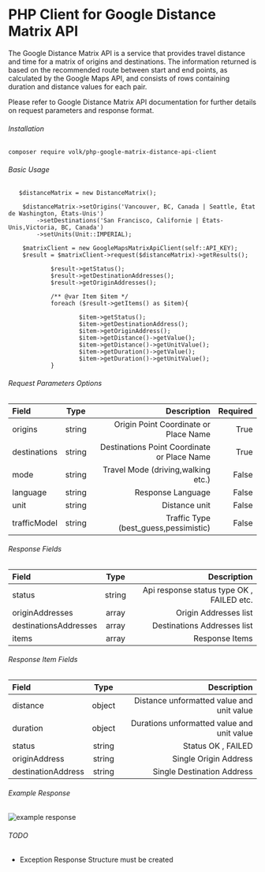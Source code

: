 # PHP Client for Google Distance Matrix API

The Google Distance Matrix API is a service that provides travel distance and time for a matrix of origins and destinations. The information returned is based on the recommended route between start and end points, as calculated by the Google Maps API, and consists of rows containing duration and distance values for each pair.

Please refer to Google Distance Matrix API documentation for further details on request parameters and response format.

###### Installation

`composer require volk/php-google-matrix-distance-api-client
`
###### Basic Usage

       $distanceMatrix = new DistanceMatrix();
       
        $distanceMatrix->setOrigins('Vancouver, BC, Canada | Seattle, État de Washington, États-Unis')
            ->setDestinations('San Francisco, Californie | États-Unis,Victoria, BC, Canada')
            ->setUnits(Unit::IMPERIAL);

        $matrixClient = new GoogleMapsMatrixApiClient(self::API_KEY);
        $result = $matrixClient->request($distanceMatrix)->getResults();
               
                $result->getStatus();
                $result->getDestinationAddresses();
                $result->getOriginAddresses();
        
                /** @var Item $item */
                foreach ($result->getItems() as $item){
                    
                        $item->getStatus();
                        $item->getDestinationAddress();
                        $item->getOriginAddress();
                        $item->getDistance()->getValue();
                        $item->getDistance()->getUnitValue();
                        $item->getDuration()->getValue();
                        $item->getDuration()->getUnitValue();
                }
 
 
 
 ###### Request Parameters Options

| Field      | Type | Description     | Required
| :---        |    :----:   |          ---: |          ---: |
| origins      | string       | Origin Point Coordinate or Place Name   | True
| destinations   | string        | Destinations Point Coordinate or Place Name      | True
| mode   | string        | Travel Mode (driving,walking etc.)     | False
| language   | string        | Response Language     | False
|  unit   | string        | Distance unit      | False
|  trafficModel   | string        | Traffic Type (best_guess,pessimistic) | False


 ###### Response Fields

| Field      | Type | Description     
| :---        |    :----:   |          ---: |         
| status      | string       |  Api response status type OK , FAILED etc.
| originAddresses      | array       |  Origin Addresses list
| destinationsAddresses      | array       |  Destinations Addresses list
 | items      | array       |  Response Items

###### Response Item Fields
| Field      | Type | Description     
| :---        |    :----:   |          ---: |         
| distance      | object       |  Distance unformatted value and unit value
| duration      | object       |  Durations unformatted value and unit value
| status      | string       |  Status OK , FAILED
| originAddress      | string       |  Single Origin Address
| destinationAddress      | string       |  Single Destination Address

###### Example Response

![example response](https://img.techpowerup.org/200529/screen-shot-2020-05-30-at-00-29-59.png)  
 

###### TODO

- Exception Response Structure must be created
